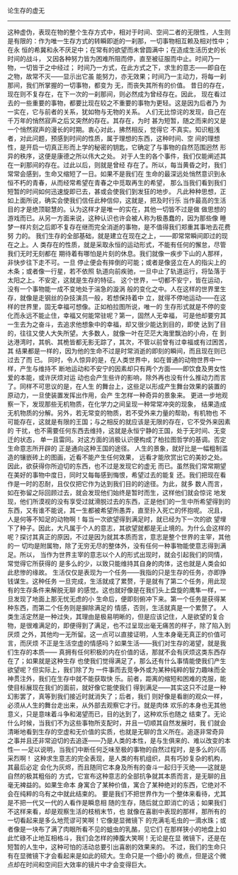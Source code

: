 论生存的虚无

--------------------------------------------------------------------------------

  这种虚伪，表现在物的整个生存方式中，相对于时间、空间二者的无限性，人生则
是有限的：作为唯一生存方式的转瞬即逝的一刹那，一切事物相互赖及相对性中；在永
恒的希冀和永不厌足中；在常有的欲望而未曾圆满中；在造成生活历史的长时间的战斗，
又因各种努力皆为困难所阻而停，直至被征服而中止。时间乃一物，一切皆于之中经过；
时间乃一方式，在此方式之下，求生的意志——即自在之物，故常不灭——显示出它虽
能努力，亦无效果；时间乃一主动力，将每一刹那间，我们所掌握的一切事物，都变为
无，而丧失其所有的价值。
    昔日的存在，现在则不复存在，在下一次的一刹那间，则必然成为曾经存在。因此，
现在看过去的一些重要的事物，都要比现在较之不重要的事物为更轻。这是因为后者乃
为一实在，它与前者的关系，犹如物与无物的关系。
    人们无比惊诧的发现，自己在千万年的悄然寂声之后又突然的存在。其存在，为时
甚为短暂，随之而来的又是一个悄然寂声的漫长的时期。衷心对此，拂然相反，觉得它
不真实。知识粗浅者，对此问题，预感到时间的性质，属于理想的东西，这种时间、空
间的理想性，是开启一切真正形而上学的秘密的钥匙，它确定了与事物的自然范围迥然
形异的秩序，这便是康德之所以伟大之处。
    对于人生的各个事件，我们仅能阐述其在一刹那间的存在。过此以后，则就是曾经
存在了。所以，每当黄昏之时，我们常常会感到，生命又缩短了一日。如果不是我们在
生命的最深远处悄然意识到永恒不朽的青春，从而经常希望在青春之中觅取再生的希望，
那么当我们看到我们短暂的时间如何迅速旋即已去，甚或会使我们到发狂的地步。
    凡此种种思想，正如上面所说，确实会使我们信任此种信仰，这就是，把及时行乐
当作最高的生活目的才是绝顶聪慧的。认为这样才是唯一的实在，其他一切皆不过是做
做思想的游戏而已。从另一方面来说，这种认识也许会被人称为极愚蠢的，因为那些像
睡梦一样片刻之后即不复存在继而完全消逝的事物，是不值得我们郑重其事地去花费努
力的。
    我们生存的全部基础，就是建立在现在之上，——即常常瞬间即过的现在之上。人
类存在的性质，就是采取永恒的运动形式，不能有任何的懈怠，尽管我们无时无刻都在
期待着有哪怕是片刻的休息。我们就像一疾步下山的人那样，非快步往下走不可。一旦
停止便会有摔倒的可能；或者是像竖立在人的指尖上的木条；或者像一行星，若不依照
轨道向前疾驰，一旦中止了轨道运行，将坠落于太阳之上。不安定，这就是生存的特征。
    这个世界，一切都不安宁，皆在运动，没有一个事物能一成不变地处于湍急的漩涡
般的变化之中。人在这样的世界里生存，就像是走钢丝的杂技演员一般，若想保持着中
立，就得不停地运动——在这样的世界里，固无幸福可想像。正如柏拉图所说，唯一的
生存形式就是不停的变化而永远不能止住，幸福又何能常驻呢？第一，固然人无幸福，
可是他却要穷其一生去为之奋斗，去追求他想象中的幸福，却又很少能达到目的，即使
达到了目的，往往又使人大失所望。大多数人，就像一叶在茫茫大海里飘泊的小舟，在
到达港湾时，其帆、其桅皆都无影无踪了，其次，不管以前曾有过幸福或有过困苦，其
结果都是一样的，因为他的生命不过是时常消逝的即刻的瞬间，而且现在则已过去了而
已。
    同时，令人惊异的是，在人类世界中，如在普通的动物世界中一样，产生与维持不
断地运动和不安宁的因素却只有两个方面——即饮食及男女性爱的本能，或许厌烦对运
动也会产生些许的影响，除外再也没有什么推动力而言了。同样不可思议的是，在人生
的舞台上，这些足以形成产生舞台效果的装置的原动力，一旦使装置发挥出作用，会产
生怎样一种奇异的景象来。
    更进一步地观察一下，发现那些无机物质，在化学力之间呈现一种常常冲突的现象，
结果造成无机物质的分解。另外，若无常变的物质，若不受外来力量的帮助，有机物也
不可能存在，这就是有限的王国；与之相反的就应该是无限的存在，它不受外来因素的
干扰，也不需要任何东西去维持，这就是永恒宁静的王国，处于无时间、无变迁的状态，
单一且雷同。对这方面的消极认识便构成了柏拉图哲学的基调。否定生命意志所开辟的
正是通向这种王国的途径。
    人生的景象，就好比是一幅粗制滥造的镶嵌砖上的图画，近看不能产生任何效果，
远看才能欣赏出它的美妙之处。因此，欲获得你所迫切的东西，也不过是发现它的虚无
而已。虽然我们常常期望在美好的事物中度日，同时又每每感到悔恨，希望过去的能复
还。我们把现在看作是一时的忍耐，且仅仅把它作为达到我们目的的途径。为此，就多
数人而言，如在弥留之际回顾过去，就会发现他们始终是暂时而生，这样他们就会惊诧
地发现，他们所漠视的没有享受过就滑脱过去的东西，正是他们的一生中所希望得到的
东西，又有谁不能说，其一生都被希望所愚弄，直至扑入死亡的怀抱呢。
    况且，人是何等不知足的动物啊！每当一次欲望得到满足时，就已经为下一次的欲
望埋下了种子。因此，大凡属于个人的意志，其欲望就都是无止境的。为什么会这样的
呢？探讨其真正的原因，不过是因为就其本质而言，意志是整个世界的主宰，其他的一
切均是附属物，除了无穷无尽的整体外，没有任何一种事物能使意志得到满足。所以，
当作为世界主宰的意志以个人的形式出现时，就会引起我们的同情，常觉得它所获得的
是多么的少，以致只能维持其自身的肉体，这也就是人类会如此悲惨的缘故。
    生活仅仅是表现为一个任务——我指的只是生存的任务，亦即挣钱谋生。这种任务
一旦完成，生活就成了累赘，于是就有了第二个任务，用此现有的生存条件来解脱无聊
的感觉。这也就好像是在我们头上盘旋的鹰隼一样，一旦发现了地面上那无忧无虑的小
生命后，便即刻俯冲下来。第一个任务是获得某种东西，而第二个任务则是摒除满足的
情感，否则，生活就真是一个累赘了。
    人类生活定然是一种过失，其理由是极易明晰的，但是应该记住，人是欲望的复合
物，是很难满足的，即便得到了满足，也不过呈现出毫无痛苦的样子，除了陷入到厌烦
之外，其他均一无所留。这一点可以直接证明，人生本身毫无真正的价值可言，而厌烦
不正是生活空虚的情感吗？如果生活——我们对生存的渴望，就是我们生存的本质——
真拥有任何积极的内在价值的话，那就不会有厌烦这类东西存在了；如果就是这种生存
也使我们觉得满足了，那么还有什么事情能使我们产生欲望呢？但实际上，我们除了为
一件事而去竞争外或为某种纯粹的智力趣味而全神贯注外，我们在生存中就不能获取快
乐。前者，距离的缩短和困难的克服，能使目标展现在我们的面前，就好像它能使我们
得到满足——其实这只不过是一种幻影罢了，真等到我们接近时就消失了；后者，我们
则好像是看剧的观众一样，必须从人生的舞台走出来，从外部去观察它才行。就是肉体
欢乐的本身也无其他意义，只是意味着斗争和渴望而已，目的达到了，这种欢乐也随之
结束了。无论什么时候，当我们不为这些事物所支配时，并且一切顺其自然发展时，我
们就会清晰地看到生存的空虚和无价值的实质，也就是无聊的含义所在。追逐非常奇异
之事并且还非常迫切的去追逐——乃是人类的本性，是与生俱来的、难以改变的本性—
—足以说明，当我们中断任何乏味至极的事物的自然过程时，是多么的兴高采烈啊！
    这种求生意志的完全表现，是人类的有机组织，具有巧妙复杂的机构，其最后必定
会化为灰烬，而且随同它本身及所有的奋斗一起归于灭绝——这就是自然的极其粗俗的
方式，它宣布这种意志的全部抗争就其本质而言，是无聊的且毫无裨益的。如果生命本
身寓合了某种价值，寓合了某种绝对的东西，它绝对不会在纯粹的乌有之中就此结束的。
    要是我们不把世界作为一个整体来看待，尤其是不把一代又一代的人看作是瞬息相
随的生存，随后就立即消亡的话；如果我们不这样来看，却是观察生活的枝梢末节，也
就像在喜剧中表现的那样，那所有的一切看起来是多么地荒谬可笑啊！它像是显微镜下
的充满毛毛虫的一滴水珠；或者像是一块布了满了肉眼所看不见的蛆虫的乳酪，见它们
在那样狭小的地盘上如此忙碌不止地互相格斗，我们会怎样的捧腹大笑啊！无论是在显
微镜下，还是在短暂的人生中，这种可怕的活动总要引出喜剧的效果来的。
    不过，我们的生命只有在显微镜下才会看起来是如此的硕大。生命只是一个细小的
微点，但是这个微点却在时间和空间巨大效率的镜片中才会变得巨大。

 
